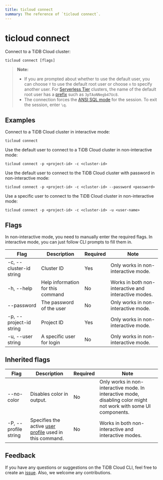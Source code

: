```yaml
---
title: ticloud connect
summary: The reference of `ticloud connect`.
---
```


# ticloud connect

Connect to a TiDB Cloud cluster:

```shell
ticloud connect [flags]
```

> **Note:**
>
> - If you are prompted about whether to use the default user, you can choose `Y` to use the default root user or choose `n` to specify another user. For [Serverless Tier](/tidb-cloud/select-cluster-tier.md#serverless-tier-beta) clusters, the name of the default root user has a [prefix](/tidb-cloud/select-cluster-tier.md#user-name-prefix) such as `3pTAoNNegb47Uc8`.
> - The connection forces the [ANSI SQL mode](https://dev.mysql.com/doc/refman/8.0/en/sql-mode.html#sqlmode_ansi) for the session. To exit the session, enter `\q`.

## Examples

Connect to a TiDB Cloud cluster in interactive mode:

```shell
ticloud connect
```

Use the default user to connect to a TiDB Cloud cluster in non-interactive mode:

```shell
ticloud connect -p <project-id> -c <cluster-id>
```

Use the default user to connect to the TiDB Cloud cluster with password in non-interactive mode:

```shell
ticloud connect -p <project-id> -c <cluster-id> --password <password>
```

Use a specific user to connect to the TiDB Cloud cluster in non-interactive mode:

```shell
ticloud connect -p <project-id> -c <cluster-id> -u <user-name>
```

## Flags

In non-interactive mode, you need to manually enter the required flags. In interactive mode, you can just follow CLI prompts to fill them in.

| Flag                    | Description                       | Required | Note                                                 |
|-------------------------|-----------------------------------|----------|------------------------------------------------------|
| -c, --cluster-id string | Cluster ID                        | Yes      | Only works in non-interactive mode.                  |
| -h, --help              | Help information for this command | No       | Works in both non-interactive and interactive modes. |
| --password              | The password of the user          | No       | Only works in non-interactive mode.                  |
| -p, --project-id string | Project ID                        | Yes      | Only works in non-interactive mode.                  |
| -u, --user string       | A specific user for login         | No       | Only works in non-interactive mode.                  |

## Inherited flags

| Flag                 | Description                                                                                          | Required | Note                                                                                                                     |
|----------------------|------------------------------------------------------------------------------------------------------|----------|--------------------------------------------------------------------------------------------------------------------------|
| --no-color           | Disables color in output.                                                                            | No       | Only works in non-interactive mode. In interactive mode, disabling color might not work with some UI components. |
| -P, --profile string | Specifies the active [user profile](/tidb-cloud/cli-reference.md#user-profile) used in this command. | No       | Works in both non-interactive and interactive modes.                                                                     |

## Feedback

If you have any questions or suggestions on the TiDB Cloud CLI, feel free to create an [issue](https://github.com/tidbcloud/tidbcloud-cli/issues/new/choose). Also, we welcome any contributions.
